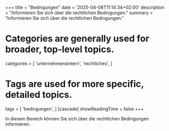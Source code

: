 +++
title = "Bedingungen"
date = '2025-04-08T11:14:34+02:00'
description = "Informieren Sie sich über die rechtlichen Bedingungen."
summary = "Informieren Sie sich über die rechtlichen Bedingungen."
# Categories are generally used for broader, top-level topics.
categories = [
 'unternehmensintern',
 'rechtliches',
]
# Tags are used for more specific, detailed topics.
tags = [
 'bedingungen',
]
[cascade]
showReadingTime = false
+++

In diesem Bereich können Sie sich über die rechtlichen Bedingungen informieren.
